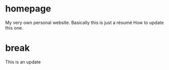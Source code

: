 # homepage
My very own personal website. Basically this is just a résumé
How to update this one.
 # break 
 This is an update